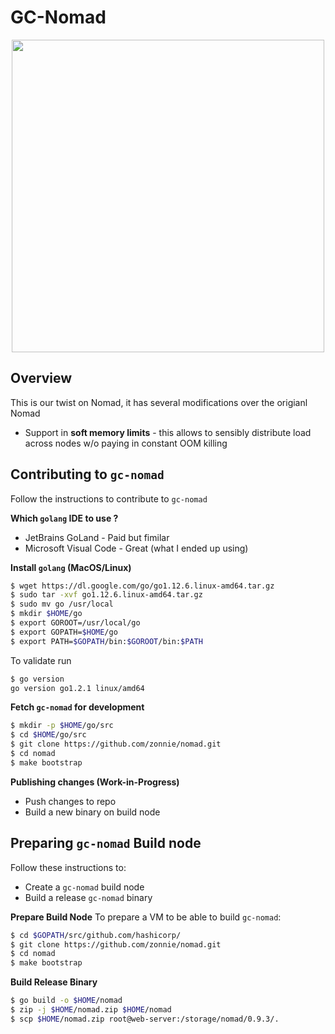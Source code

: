 GC-Nomad
=========

<p align="center" style="text-align:center;">
  <img src="https://cdn.rawgit.com/hashicorp/nomad/master/website/source/assets/images/logo-text.svg" width="500" />
</p>

Overview
-------------------------------

This is our twist on Nomad, it has several modifications over the origianl Nomad

* Support in **soft memory limits** - this allows to sensibly distribute load across nodes w/o paying in constant OOM killing

Contributing to `gc-nomad`
--------------------------
Follow the instructions to contribute to `gc-nomad`

**Which `golang` IDE to use ?**
- JetBrains GoLand - Paid but fimilar
- Microsoft Visual Code - Great (what I ended up using)

**Install `golang` (MacOS/Linux)**
```sh
$ wget https://dl.google.com/go/go1.12.6.linux-amd64.tar.gz
$ sudo tar -xvf go1.12.6.linux-amd64.tar.gz
$ sudo mv go /usr/local
$ mkdir $HOME/go
$ export GOROOT=/usr/local/go
$ export GOPATH=$HOME/go
$ export PATH=$GOPATH/bin:$GOROOT/bin:$PATH
```
To validate run
```sh
$ go version
go version go1.2.1 linux/amd64
```

**Fetch `gc-nomad` for development**
```sh
$ mkdir -p $HOME/go/src
$ cd $HOME/go/src
$ git clone https://github.com/zonnie/nomad.git
$ cd nomad
$ make bootstrap
```

**Publishing changes (Work-in-Progress)**
- Push changes to repo
- Build a new binary on build node


Preparing `gc-nomad` Build node
-------------------------------
Follow these instructions to:
- Create a `gc-nomad` build node
- Build a release `gc-nomad` binary

**Prepare Build Node**
To prepare a VM to be able to build `gc-nomad`:
```sh
$ cd $GOPATH/src/github.com/hashicorp/
$ git clone https://github.com/zonnie/nomad.git
$ cd nomad
$ make bootstrap
```

**Build Release Binary**
```sh
$ go build -o $HOME/nomad
$ zip -j $HOME/nomad.zip $HOME/nomad
$ scp $HOME/nomad.zip root@web-server:/storage/nomad/0.9.3/.
```